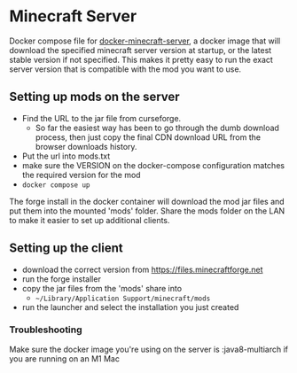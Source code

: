 # Minecraft Server
Docker compose file for [docker-minecraft-server](https://github.com/itzg/docker-minecraft-server/blob/master/README.md), a docker image that will download the specified minecraft server version at startup, or the latest stable version if not specified.  This makes it pretty easy to run the exact server version that is compatible with the mod you want to use.

## Setting up mods on the server
* Find the URL to the jar file from curseforge.  
  * So far the easiest way has been to go through the dumb download process, then just copy the final CDN download URL from the browser downloads history.
* Put the url into mods.txt
* make sure the VERSION on the docker-compose configuration matches the required version for the mod
* `docker compose up`

The forge install in the docker container will download the mod jar files and put them into the mounted 'mods' folder.  Share the mods folder on the LAN to make it easier to set up additional clients.


## Setting up the client
* download the correct version from https://files.minecraftforge.net
* run the forge installer
* copy the jar files from the 'mods' share into 
  * `~/Library/Application Support/minecraft/mods`
* run the launcher and select the installation you just created

### Troubleshooting
Make sure the docker image you're using on the server is :java8-multiarch if you are running on an M1 Mac




